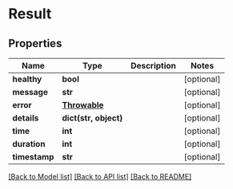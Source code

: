 # Result

## Properties
Name | Type | Description | Notes
------------ | ------------- | ------------- | -------------
**healthy** | **bool** |  | [optional] 
**message** | **str** |  | [optional] 
**error** | [**Throwable**](Throwable.md) |  | [optional] 
**details** | **dict(str, object)** |  | [optional] 
**time** | **int** |  | [optional] 
**duration** | **int** |  | [optional] 
**timestamp** | **str** |  | [optional] 

[[Back to Model list]](../README.md#documentation-for-models) [[Back to API list]](../README.md#documentation-for-api-endpoints) [[Back to README]](../README.md)


